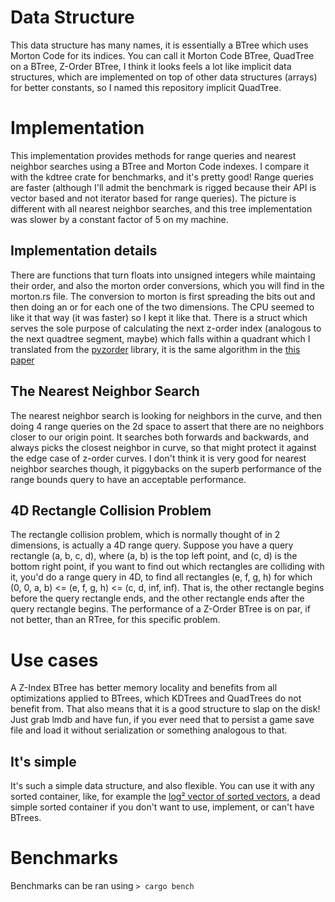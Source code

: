 # Data Structure
This data structure has many names, it is essentially a BTree which uses Morton Code for its indices. You can call it Morton Code BTree, QuadTree on a BTree, Z-Order BTree, I think it looks feels a lot like implicit data structures, which are implemented on top of other data structures (arrays) for better constants, so I named this repository implicit QuadTree.

# Implementation
This implementation provides methods for range queries and nearest neighbor searches using a BTree and Morton Code indexes. I compare it with the kdtree crate for benchmarks, and it's pretty good! Range queries are faster (although I'll admit the benchmark is rigged because their API is vector based and not iterator based for range queries). The picture is different with all nearest neighbor searches, and this tree implementation was slower by a constant factor of 5 on my machine.

## Implementation details
There are functions that turn floats into unsigned integers while maintaing their order, and also the morton order conversions, which you will find in the morton.rs file. The conversion to morton is first spreading the bits out and then doing an or for each one of the two dimensions. The CPU seemed to like it that way (it was faster) so I kept it like that. There is a struct which serves the sole purpose of calculating the next z-order index (analogous to the next quadtree segment, maybe) which falls within a quadrant which I translated from the [pyzorder](https://github.com/smatsumt/pyzorder) library, it is the same algorithm in the [this paper](https://www.vision-tools.com/fileadmin/unternehmen/HTR/DBCode_mit_Erlaeuterung.txt)

## The Nearest Neighbor Search
The nearest neighbor search is looking for neighbors in the curve, and then doing 4 range queries on the 2d space to assert that there are no neighbors closer to our origin point. It searches both forwards and backwards, and always picks the closest neighbor in curve, so that might protect it against the edge case of z-order curves. I don't think it is very good for nearest neighbor searches though, it piggybacks on the superb performance of the range bounds query to have an acceptable performance.

## 4D Rectangle Collision Problem
The rectangle collision problem, which is normally thought of in 2 dimensions, is actually a 4D range query. Suppose you have a query rectangle (a, b, c, d), where (a, b) is the top left point, and (c, d) is the bottom right point, if you want to find out which rectangles are colliding with it, you'd do a range query in 4D, to find all rectangles (e, f, g, h) for which (0, 0, a, b) <= (e, f, g, h) <= (c, d, inf, inf). That is, the other rectangle begins before the query rectangle ends, and the other rectangle ends after the query rectangle begins. The performance of a Z-Order BTree is on par, if not better, than an RTree, for this specific problem.

# Use cases
A Z-Index BTree has better memory locality and benefits from all optimizations applied to BTrees, which KDTrees and QuadTrees do not benefit from. That also means that it is a good structure to slap on the disk! Just grab lmdb and have fun, if you ever need that to persist a game save file and load it without serialization or something analogous to that.

## It's simple
It's such a simple data structure, and also flexible. You can use it with any sorted container, like, for example the [log² vector of sorted vectors](https://www.nayuki.io/page/binary-array-set), a dead simple sorted container if you don't want to use, implement, or can't have BTrees.

# Benchmarks
Benchmarks can be ran using `> cargo bench`
